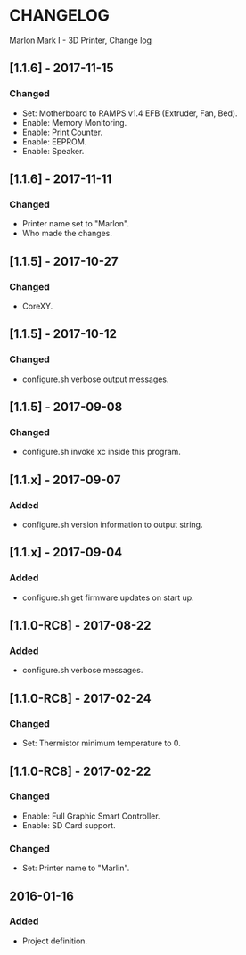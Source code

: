 # CHANGELOG
Marlon Mark I - 3D Printer, Change log

## [1.1.6] - 2017-11-15
### Changed
- Set: Motherboard to RAMPS v1.4 EFB (Extruder, Fan, Bed).
- Enable: Memory Monitoring.
- Enable: Print Counter.
- Enable: EEPROM.
- Enable: Speaker.

## [1.1.6] - 2017-11-11
### Changed
- Printer name set to "Marlon".
- Who made the changes.

## [1.1.5] - 2017-10-27
### Changed
- CoreXY.

## [1.1.5] - 2017-10-12
### Changed
- configure.sh verbose output messages.

## [1.1.5] - 2017-09-08
### Changed
- configure.sh invoke xc inside this program.

## [1.1.x] - 2017-09-07
### Added
- configure.sh version information to output string.

## [1.1.x] - 2017-09-04
### Added
- configure.sh get firmware updates on start up.

## [1.1.0-RC8] - 2017-08-22
### Added
- configure.sh verbose messages.

## [1.1.0-RC8] - 2017-02-24
### Changed
- Set: Thermistor minimum temperature to 0.

## [1.1.0-RC8] - 2017-02-22
### Changed
- Enable: Full Graphic Smart Controller.
- Enable: SD Card support.

### Changed
- Set: Printer name to "Marlin".

## 2016-01-16
### Added
- Project definition.

